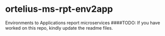 # ortelius-ms-rpt-env2app
Environments to Applications report microservices
####TODO: If you have worked on this repo, kindly update the readme files.
